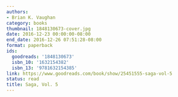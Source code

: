 ```yaml
---
authors:
- Brian K. Vaughan
category: books
thumbnail: 1848130673-cover.jpg
date: 2016-12-23 00:00:00-08:00
end_date: 2016-12-26 07:51:28-08:00
format: paperback
ids:
  goodreads: '1848130673'
  isbn_10: '1632154382'
  isbn_13: '9781632154385'
link: https://www.goodreads.com/book/show/25451555-saga-vol-5
status: read
title: Saga, Vol. 5
---
```

